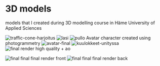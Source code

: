 # 3D models
models that I created during 3D modelling course in Häme University of Applied Sciences

![traffic-cone-harjoitus](https://github.com/ImJonZ/3d-models/assets/116492376/39b707d5-d7e5-4b34-8073-a13bba867d11)
![lasi](https://github.com/ImJonZ/3d-models/assets/116492376/67e38c55-8a68-4b87-a982-65fbd71c5f5e)
![pullo](https://github.com/ImJonZ/3d-models/assets/116492376/a69721fe-8143-40d7-bcf0-a1d85dc382c2)
Avatar character created using photogrammetry
![avatar-final](https://github.com/ImJonZ/3d-models/assets/116492376/063c4a1b-6703-47a1-a696-daf5f0ac998f)
![kuulokkeet-unityssa](https://github.com/ImJonZ/3d-models/assets/116492376/ec0f0810-4bc6-4843-93f6-7abe58bb279a)
![final render high quality + ao](https://github.com/ImJonZ/3d-models/assets/116492376/6010ac42-09eb-47b1-9247-7b1236d8f539)

![final final final render front](https://github.com/ImJonZ/3d-models/assets/116492376/b2d5415c-7c5d-40f3-9826-3eccf6fd671d)
![final final final render back](https://github.com/ImJonZ/3d-models/assets/116492376/b358f003-043f-4fde-bbbe-7869807d9dd1)


